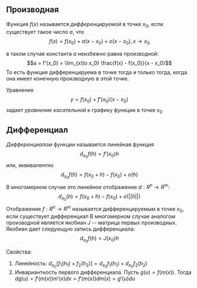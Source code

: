 ##  Производная
Функция $f(x)$ называется *дифференцируемой* в точке $x_0$, если существует такое число $a$, что 
$$f(x) = f(x_0) + a(x-x_0) + o(x-x_0), x \rightarrow x_0$$

в таком случае константа $a$ неизбежно равна производной:
$$a = f'(x_0) = \lim_{x\to x_0} \frac{f(x) - f(x_0)}{x - x_0}$$
То есть функция дифференцируема в точке тогда и только тогда, когда она имеет конечную производную в этой точке.

Уравнение
$$y = f(x_0) + f'(x_0)(x - x_0)$$
задает *уравнение касательной* к графику функции в точке $x_0$

## Дифференциал 
*Дифференциалом* функции называется линейная функция
$$d_{x_0}f(h) = f'(x_0)h$$
или, эквивалентно
$$d_{x_0}f(h) = f(x_0 + h) - f(x_0) + o(h)$$
В многомерном случае это линейное отображение $d: R^n \to R^m$:
$$d_{x_0}(h) = f(x_0 + h) - f(x_0) + o(||h||)$$
Отображение $f: R^n \to R^m$ называется дифференцируемым в точке $x_0$, если существует дифференциал
В многомерном случае аналогом производной является якобиан $J$ -- матрица первых производных. Якобиан дает следующую запись дифференциала:
$$d_{x_0}f(h) = J(x_0)h$$

Свойства:
1. Линейность: $d_{x_0}[f_1(h_1) + f_2(h_2)] = d_{x_0}f_1(h_1) + d_{x_0}f_2(h_2)$
2. Инвариантность первого дифференциала.  Пусть $g(u) = f(m(x))$. Тогда $dg(u) = f'(m(x))m'(x)dx = f'(m(x))dm(x) = g'(u)du$
